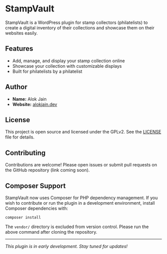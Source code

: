 # StampVault

StampVault is a WordPress plugin for stamp collectors (philatelists) to create a digital inventory of their collections and showcase them on their websites easily.

## Features
- Add, manage, and display your stamp collection online
- Showcase your collection with customizable displays
- Built for philatelists by a philatelist

## Author
- **Name:** Alok Jain
- **Website:** [alokjain.dev](https://alokjain.dev)

## License
This project is open source and licensed under the GPLv2. See the [LICENSE](https://www.gnu.org/licenses/gpl-2.0.html) file for details.

## Contributing
Contributions are welcome! Please open issues or submit pull requests on the GitHub repository (link coming soon).

## Composer Support

StampVault now uses Composer for PHP dependency management. If you wish to contribute or run the plugin in a development environment, install Composer dependencies with:

```
composer install
```

The `vendor/` directory is excluded from version control. Please run the above command after cloning the repository.

---

*This plugin is in early development. Stay tuned for updates!*
